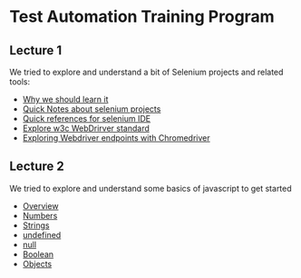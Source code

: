 # Test Automation Training Program

## Lecture 1

We tried to explore and understand a bit of Selenium projects and related tools:

* [Why we should learn it](01_Intro/00_Why_Learn_About_Under_The_Hood)
* [Quick Notes about selenium projects](01_Intro/01_Selenium_Projects)
* [Quick references for selenium IDE](01_Intro/02_Selenium_IDE)
* [Explore w3c WebDrirver standard](01_Intro/03_W3C_WebDriver/)
* [Exploring Webdriver endpoints with Chromedriver](01_Intro/03_W3C_WebDriver/README.md#chromedriver)

## Lecture 2

We tried to explore and understand some basics of javascript to get started

* [Overview](02_javascript/00_A_Quick_Survey_of_the_Language/README.md)
* [Numbers](02_javascript/00_A_Quick_Survey_of_the_Language/README.md#number)
* [Strings](02_javascript/00_A_Quick_Survey_of_the_Language/README.md#string)
* [undefined](02_javascript/00_A_Quick_Survey_of_the_Language/README.md#undefined)
* [null](02_javascript/00_A_Quick_Survey_of_the_Language/README.md#null)
* [Boolean](02_javascript/00_A_Quick_Survey_of_the_Language/README.md#booleans)
* [Objects](02_javascript/00_A_Quick_Survey_of_the_Language/README.md#object)
